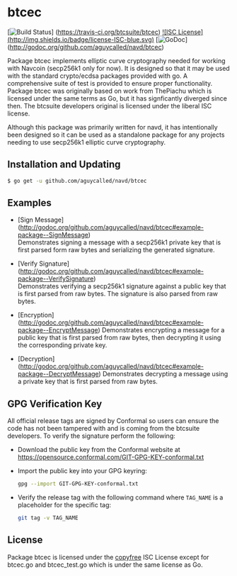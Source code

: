 btcec
=====

[![Build Status](https://travis-ci.org/aguycalled/navd.png?branch=master)]
(https://travis-ci.org/btcsuite/btcec) [![ISC License]
(http://img.shields.io/badge/license-ISC-blue.svg)](http://copyfree.org)
[![GoDoc](https://godoc.org/github.com/aguycalled/navd/btcec?status.png)]
(http://godoc.org/github.com/aguycalled/navd/btcec)

Package btcec implements elliptic curve cryptography needed for working with
Navcoin (secp256k1 only for now). It is designed so that it may be used with the
standard crypto/ecdsa packages provided with go.  A comprehensive suite of test
is provided to ensure proper functionality.  Package btcec was originally based
on work from ThePiachu which is licensed under the same terms as Go, but it has
signficantly diverged since then.  The btcsuite developers original is licensed
under the liberal ISC license.

Although this package was primarily written for navd, it has intentionally been
designed so it can be used as a standalone package for any projects needing to
use secp256k1 elliptic curve cryptography.

## Installation and Updating

```bash
$ go get -u github.com/aguycalled/navd/btcec
```

## Examples

* [Sign Message]
  (http://godoc.org/github.com/aguycalled/navd/btcec#example-package--SignMessage)  
  Demonstrates signing a message with a secp256k1 private key that is first
  parsed form raw bytes and serializing the generated signature.

* [Verify Signature]
  (http://godoc.org/github.com/aguycalled/navd/btcec#example-package--VerifySignature)  
  Demonstrates verifying a secp256k1 signature against a public key that is
  first parsed from raw bytes.  The signature is also parsed from raw bytes.

* [Encryption]
  (http://godoc.org/github.com/aguycalled/navd/btcec#example-package--EncryptMessage)
  Demonstrates encrypting a message for a public key that is first parsed from
  raw bytes, then decrypting it using the corresponding private key.

* [Decryption]
  (http://godoc.org/github.com/aguycalled/navd/btcec#example-package--DecryptMessage)
  Demonstrates decrypting a message using a private key that is first parsed
  from raw bytes.

## GPG Verification Key

All official release tags are signed by Conformal so users can ensure the code
has not been tampered with and is coming from the btcsuite developers.  To
verify the signature perform the following:

- Download the public key from the Conformal website at
  https://opensource.conformal.com/GIT-GPG-KEY-conformal.txt

- Import the public key into your GPG keyring:
  ```bash
  gpg --import GIT-GPG-KEY-conformal.txt
  ```

- Verify the release tag with the following command where `TAG_NAME` is a
  placeholder for the specific tag:
  ```bash
  git tag -v TAG_NAME
  ```

## License

Package btcec is licensed under the [copyfree](http://copyfree.org) ISC License
except for btcec.go and btcec_test.go which is under the same license as Go.

